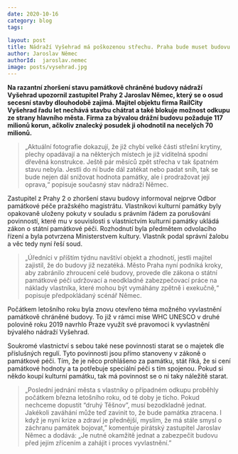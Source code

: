 ```yaml
---
date: 2020-10-16
category: blog
tags:
    
layout: post
title: Nádraží Vyšehrad má poškozenou střechu. Praha bude muset budovu zajistit, aby se nezřítila
author: Jaroslav Němec
authorId:  jaroslav.nemec
image: posts/vysehrad.jpg
---
```


**Na razantní zhoršení stavu památkově chráněné budovy nádraží Vyšehrad upozornil zastupitel Prahy 2 Jaroslav Němec, který se o osud secesní stavby dlouhodobě zajímá. Majitel objektu firma RailCity Vyšehrad řadu let nechává stavbu chátrat a také blokuje možnost odkupu ze strany hlavního města. Firma za bývalou drážní budovu požaduje 117 milionů korun, ačkoliv znalecký posudek ji ohodnotil na necelých 70 milionů.**

> „Aktuální fotografie dokazují, že již chybí velké části střešní krytiny, plechy opadávají a na některých místech je již viditelná spodní dřevěná konstrukce. Ještě pár měsíců zpět střecha v tak špatném stavu nebyla. Jestli do ní bude dál zatékat nebo padat sníh, tak se bude nejen dál snižovat hodnota památky, ale i prodražovat její oprava,“ popisuje současný stav nádraží Němec.

Zastupitel z Prahy 2 o zhoršení stavu budovy informoval nejprve Odbor památkové péče pražského magistrátu. Vlastníkovi kulturní památky byly opakovaně uloženy pokuty v souladu s právním řádem za porušování povinností, které mu v souvislosti s vlastnictvím kulturní památky ukládá zákon o státní památkové péči. Rozhodnutí byla předmětem odvolacího řízení a byla potvrzena Ministerstvem kultury. Vlastník podal správní žalobu a věc tedy nyní řeší soud. 

> „Úředníci v příštím týdnu navštíví objekt a zhodnotí, jestli majitel zajistil, že do budovy již nezatéká. Město Praha nyní podniká kroky, aby zabránilo zhroucení celé budovy, provede dle zákona o státní památkové péči udržovací a neodkladné zabezpečovací práce na náklady vlastníka, které mohou být vymáhány zpětně i exekučně,“ popisuje předpokládaný scénář Němec.

Počátkem letošního roku byla znovu otevřeno téma možného vyvlastnění památkově chráněné budovy. To již v rámci mise WHC UNESCO v druhé polovině roku 2019 navrhlo Praze využít své pravomoci k vyvlastnění bývalého nádraží Vyšehrad.

Soukromé vlastnictví s sebou také nese povinnosti starat se o majetek dle příslušných regulí. Tyto povinnosti jsou přímo stanoveny v zákoně o památkové péči. Tím, že je něco prohlášeno za památku, stát říká, že si cení památkové hodnoty a ta potřebuje speciální péči s tím spojenou. Pokud si někdo koupí kulturní památku, tak má povinnost se o ni taky náležitě starat.

> „Poslední jednání města s vlastníky o případném odkupu proběhly počátkem března letošního roku, od té doby je ticho. Pokud nechceme dopustit “druhý Těšnov”, musí bezodkladně jednat. Jakékoli zaváhání může teď zavinit to, že bude památka ztracena. I když je nyní krize a zdraví je přednější, myslím, že má stále smysl o záchranu památek bojovat,” komentuje pirátský zastupitel Jaroslav Němec a dodává: „Je nutné okamžitě jednat a zabezpečit budovu před jejím zřícením a zahájit i proces vyvlastnění.”
